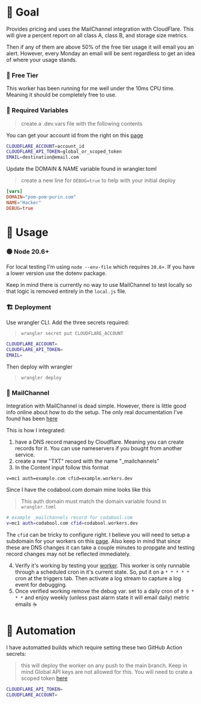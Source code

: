 # 🥅 Goal
Provides pricing and uses the MailChannel integration with CloudFlare.
This will give a percent report on all class A, class B, and storage size metrics.

Then if any of them are above 50% of the free tier usage it will email you an alert.
However, every Monday an email will be sent regardless to get an idea of where your usage stands.


### 💸 Free Tier
This worker has been running for me well under the 10ms CPU time. Meaning it should be completely free to use.

### 🔑 Required Variables
> create a .dev.vars file with the following contents

You can get your account id from the right on this [page](https://dash.cloudflare.com/?to=/:account/workers)
```sh
CLOUDFLARE_ACCOUNT=account_id
CLOUDFLARE_API_TOKEN=global_or_scoped_token
EMAIL=destination@email.com
```

Update the DOMAIN & NAME variable found in wrangler.toml

> create a new line for `DEBUG=true` to help with your initial deploy

```toml
[vars]
DOMAIN="pom-pom-purin.com"
NAME="Hacker"
DEBUG=true
```

# 🥾 Usage
### 🟢 Node 20.6+
For local testing I'm using `node --env-file` which requires `20.6+`. If you have a lower version use the dotenv package.

Keep in mind there is currently no way to use MailChannel to test locally so that logic is removed entirely in the `local.js` file.

### 🏗 Deployment
Use wrangler CLI. Add the three secrets required:

> `wrangler secret put CLOUDFLARE_ACCOUNT`
```sh
CLOUDFLARE_ACCOUNT=
CLOUDFLARE_API_TOKEN=
EMAIL=
```

Then deploy with wrangler

> `wrangler deploy`

### 📨 MailChannel
Integration with MailChannel is dead simple. However, there is little good info online about how to do the setup. The only real documentation I've found has been [here](https://support.mailchannels.com/hc/en-us/articles/16918954360845-Secure-your-domain-name-against-spoofing-with-Domain-Lockdown-)

This is how I integrated:

1. have a DNS record managed by Cloudflare. Meaning you can create records for it. You can use nameservers if you bought from another service.
2. create a new "TXT" record with the name "_mailchannels"
3. In the Content input follow this format

```
v=mc1 auth=example.com cfid=example.workers.dev
```

Since I have the codabool.com domain mine looks like this

> This auth domain must match the domain variable found in `wrangler.toml` 

```sh
# example _mailchannels record for codabool.com
v=mc1 auth=codabool.com cfid=codabool.workers.dev
```

The `cfid` can be tricky to configure right. I believe you will need to setup a subdomain for your workers on this [page](https://dash.cloudflare.com/?to=/:account/workers). Also keep in mind that since these are DNS changes it can take a couple minutes to propgate and testing record changes may not be reflected immediately.

4. Verify it's working by testing your [worker](https://dash.cloudflare.com/?to=/:account/workers). This worker is only runnable through a scheduled cron in it's current state. So, put it on a `* * * * *` cron at the triggers tab. Then activate a log stream to capture a log event for debugging.
5. Once verified working remove the debug var. set to a daily cron of `0 9 * * *` and enjoy weekly (unless past alarm state it will email daily) metric emails ☕

# 🤖 Automation
I have automatted builds which require setting these two GitHub Action secrets:

> this will deploy the worker on any push to the main branch. Keep in mind Global API keys are not allowed for this. You will need to crate a scoped token [here](https://dash.cloudflare.com/profile/api-tokens)

```sh
CLOUDFLARE_API_TOKEN=
CLOUDFLARE_ACCOUNT=
```
